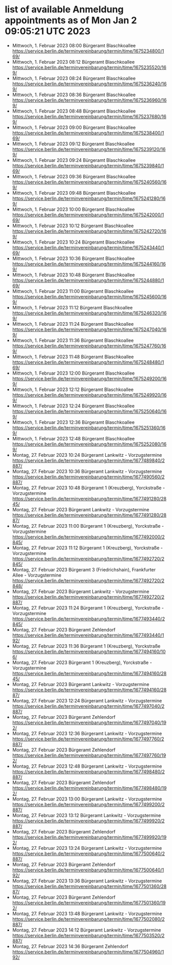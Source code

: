 # list of available Anmeldung appointments as of Mon Jan  2 09:05:21 UTC 2023
- Mittwoch, 1. Februar 2023 08:00 Bürgeramt Blaschkoallee https://service.berlin.de/terminvereinbarung/termin/time/1675234800/169/
- Mittwoch, 1. Februar 2023 08:12 Bürgeramt Blaschkoallee https://service.berlin.de/terminvereinbarung/termin/time/1675235520/169/
- Mittwoch, 1. Februar 2023 08:24 Bürgeramt Blaschkoallee https://service.berlin.de/terminvereinbarung/termin/time/1675236240/169/
- Mittwoch, 1. Februar 2023 08:36 Bürgeramt Blaschkoallee https://service.berlin.de/terminvereinbarung/termin/time/1675236960/169/
- Mittwoch, 1. Februar 2023 08:48 Bürgeramt Blaschkoallee https://service.berlin.de/terminvereinbarung/termin/time/1675237680/169/
- Mittwoch, 1. Februar 2023 09:00 Bürgeramt Blaschkoallee https://service.berlin.de/terminvereinbarung/termin/time/1675238400/169/
- Mittwoch, 1. Februar 2023 09:12 Bürgeramt Blaschkoallee https://service.berlin.de/terminvereinbarung/termin/time/1675239120/169/
- Mittwoch, 1. Februar 2023 09:24 Bürgeramt Blaschkoallee https://service.berlin.de/terminvereinbarung/termin/time/1675239840/169/
- Mittwoch, 1. Februar 2023 09:36 Bürgeramt Blaschkoallee https://service.berlin.de/terminvereinbarung/termin/time/1675240560/169/
- Mittwoch, 1. Februar 2023 09:48 Bürgeramt Blaschkoallee https://service.berlin.de/terminvereinbarung/termin/time/1675241280/169/
- Mittwoch, 1. Februar 2023 10:00 Bürgeramt Blaschkoallee https://service.berlin.de/terminvereinbarung/termin/time/1675242000/169/
- Mittwoch, 1. Februar 2023 10:12 Bürgeramt Blaschkoallee https://service.berlin.de/terminvereinbarung/termin/time/1675242720/169/
- Mittwoch, 1. Februar 2023 10:24 Bürgeramt Blaschkoallee https://service.berlin.de/terminvereinbarung/termin/time/1675243440/169/
- Mittwoch, 1. Februar 2023 10:36 Bürgeramt Blaschkoallee https://service.berlin.de/terminvereinbarung/termin/time/1675244160/169/
- Mittwoch, 1. Februar 2023 10:48 Bürgeramt Blaschkoallee https://service.berlin.de/terminvereinbarung/termin/time/1675244880/169/
- Mittwoch, 1. Februar 2023 11:00 Bürgeramt Blaschkoallee https://service.berlin.de/terminvereinbarung/termin/time/1675245600/169/
- Mittwoch, 1. Februar 2023 11:12 Bürgeramt Blaschkoallee https://service.berlin.de/terminvereinbarung/termin/time/1675246320/169/
- Mittwoch, 1. Februar 2023 11:24 Bürgeramt Blaschkoallee https://service.berlin.de/terminvereinbarung/termin/time/1675247040/169/
- Mittwoch, 1. Februar 2023 11:36 Bürgeramt Blaschkoallee https://service.berlin.de/terminvereinbarung/termin/time/1675247760/169/
- Mittwoch, 1. Februar 2023 11:48 Bürgeramt Blaschkoallee https://service.berlin.de/terminvereinbarung/termin/time/1675248480/169/
- Mittwoch, 1. Februar 2023 12:00 Bürgeramt Blaschkoallee https://service.berlin.de/terminvereinbarung/termin/time/1675249200/169/
- Mittwoch, 1. Februar 2023 12:12 Bürgeramt Blaschkoallee https://service.berlin.de/terminvereinbarung/termin/time/1675249920/169/
- Mittwoch, 1. Februar 2023 12:24 Bürgeramt Blaschkoallee https://service.berlin.de/terminvereinbarung/termin/time/1675250640/169/
- Mittwoch, 1. Februar 2023 12:36 Bürgeramt Blaschkoallee https://service.berlin.de/terminvereinbarung/termin/time/1675251360/169/
- Mittwoch, 1. Februar 2023 12:48 Bürgeramt Blaschkoallee https://service.berlin.de/terminvereinbarung/termin/time/1675252080/169/
- Montag, 27. Februar 2023 10:24 Bürgeramt Lankwitz - Vorzugstermine https://service.berlin.de/terminvereinbarung/termin/time/1677489840/2887/
- Montag, 27. Februar 2023 10:36 Bürgeramt Lankwitz - Vorzugstermine https://service.berlin.de/terminvereinbarung/termin/time/1677490560/2887/
- Montag, 27. Februar 2023 10:48 Bürgeramt 1 (Kreuzberg), Yorckstraße - Vorzugstermine https://service.berlin.de/terminvereinbarung/termin/time/1677491280/2845/
- Montag, 27. Februar 2023  Bürgeramt Lankwitz - Vorzugstermine https://service.berlin.de/terminvereinbarung/termin/time/1677491280/2887/
- Montag, 27. Februar 2023 11:00 Bürgeramt 1 (Kreuzberg), Yorckstraße - Vorzugstermine https://service.berlin.de/terminvereinbarung/termin/time/1677492000/2845/
- Montag, 27. Februar 2023 11:12 Bürgeramt 1 (Kreuzberg), Yorckstraße - Vorzugstermine https://service.berlin.de/terminvereinbarung/termin/time/1677492720/2845/
- Montag, 27. Februar 2023  Bürgeramt 3 (Friedrichshain), Frankfurter Allee - Vorzugstermine https://service.berlin.de/terminvereinbarung/termin/time/1677492720/2848/
- Montag, 27. Februar 2023  Bürgeramt Lankwitz - Vorzugstermine https://service.berlin.de/terminvereinbarung/termin/time/1677492720/2887/
- Montag, 27. Februar 2023 11:24 Bürgeramt 1 (Kreuzberg), Yorckstraße - Vorzugstermine https://service.berlin.de/terminvereinbarung/termin/time/1677493440/2845/
- Montag, 27. Februar 2023  Bürgeramt Zehlendorf https://service.berlin.de/terminvereinbarung/termin/time/1677493440/192/
- Montag, 27. Februar 2023 11:36 Bürgeramt 1 (Kreuzberg), Yorckstraße https://service.berlin.de/terminvereinbarung/termin/time/1677494160/106/
- Montag, 27. Februar 2023  Bürgeramt 1 (Kreuzberg), Yorckstraße - Vorzugstermine https://service.berlin.de/terminvereinbarung/termin/time/1677494160/2845/
- Montag, 27. Februar 2023  Bürgeramt Lankwitz - Vorzugstermine https://service.berlin.de/terminvereinbarung/termin/time/1677494160/2887/
- Montag, 27. Februar 2023 12:24 Bürgeramt Lankwitz - Vorzugstermine https://service.berlin.de/terminvereinbarung/termin/time/1677497040/2887/
- Montag, 27. Februar 2023  Bürgeramt Zehlendorf https://service.berlin.de/terminvereinbarung/termin/time/1677497040/192/
- Montag, 27. Februar 2023 12:36 Bürgeramt Lankwitz - Vorzugstermine https://service.berlin.de/terminvereinbarung/termin/time/1677497760/2887/
- Montag, 27. Februar 2023  Bürgeramt Zehlendorf https://service.berlin.de/terminvereinbarung/termin/time/1677497760/192/
- Montag, 27. Februar 2023 12:48 Bürgeramt Lankwitz - Vorzugstermine https://service.berlin.de/terminvereinbarung/termin/time/1677498480/2887/
- Montag, 27. Februar 2023  Bürgeramt Zehlendorf https://service.berlin.de/terminvereinbarung/termin/time/1677498480/192/
- Montag, 27. Februar 2023 13:00 Bürgeramt Lankwitz - Vorzugstermine https://service.berlin.de/terminvereinbarung/termin/time/1677499200/2887/
- Montag, 27. Februar 2023 13:12 Bürgeramt Lankwitz - Vorzugstermine https://service.berlin.de/terminvereinbarung/termin/time/1677499920/2887/
- Montag, 27. Februar 2023  Bürgeramt Zehlendorf https://service.berlin.de/terminvereinbarung/termin/time/1677499920/192/
- Montag, 27. Februar 2023 13:24 Bürgeramt Lankwitz - Vorzugstermine https://service.berlin.de/terminvereinbarung/termin/time/1677500640/2887/
- Montag, 27. Februar 2023  Bürgeramt Zehlendorf https://service.berlin.de/terminvereinbarung/termin/time/1677500640/192/
- Montag, 27. Februar 2023 13:36 Bürgeramt Lankwitz - Vorzugstermine https://service.berlin.de/terminvereinbarung/termin/time/1677501360/2887/
- Montag, 27. Februar 2023  Bürgeramt Zehlendorf https://service.berlin.de/terminvereinbarung/termin/time/1677501360/192/
- Montag, 27. Februar 2023 13:48 Bürgeramt Lankwitz - Vorzugstermine https://service.berlin.de/terminvereinbarung/termin/time/1677502080/2887/
- Montag, 27. Februar 2023 14:12 Bürgeramt Lankwitz - Vorzugstermine https://service.berlin.de/terminvereinbarung/termin/time/1677503520/2887/
- Montag, 27. Februar 2023 14:36 Bürgeramt Zehlendorf https://service.berlin.de/terminvereinbarung/termin/time/1677504960/192/
